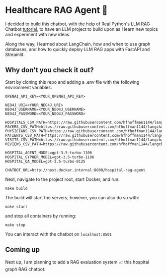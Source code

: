 # Healthcare RAG Agent 🤖

I decided to build this chatbot, with the help of Real Python's LLM RAG Chatbot [tutorial](https://realpython.com/build-llm-rag-chatbot-with-langchain), to have an LLM project to build upon as I learn new topics and experiment with new ideas.

Along the way, I learned about LangChain, how and when to use graph databases, and how to quickly deploy LLM RAG apps with FastAPI and Streamlit.


## Why don't you check it out? 

Start by cloning this repo and adding a .env file with the following environment variables:

```
OPENAI_API_KEY=<YOUR_OPENAI_API_KEY>

NEO4J_URI=<YOUR_NEO4J_URI>
NEO4J_USERNAME=<YOUR_NEO4J_USERNAME>
NEO4J_PASSWORD=<YOUR_NEO4J_PASSWORD>

HOSPITALS_CSV_PATH=https://raw.githubusercontent.com/hfhoffman1144/langchain_neo4j_rag_app/main/data/hospitals.csv
PAYERS_CSV_PATH=https://raw.githubusercontent.com/hfhoffman1144/langchain_neo4j_rag_app/main/data/payers.csv
PHYSICIANS_CSV_PATH=https://raw.githubusercontent.com/hfhoffman1144/langchain_neo4j_rag_app/main/data/physicians.csv
PATIENTS_CSV_PATH=https://raw.githubusercontent.com/hfhoffman1144/langchain_neo4j_rag_app/main/data/patients.csv
VISITS_CSV_PATH=https://raw.githubusercontent.com/hfhoffman1144/langchain_neo4j_rag_app/main/data/visits.csv
REVIEWS_CSV_PATH=https://raw.githubusercontent.com/hfhoffman1144/langchain_neo4j_rag_app/main/data/reviews.csv

HOSPITAL_AGENT_MODEL=gpt-3.5-turbo-1106
HOSPITAL_CYPHER_MODEL=gpt-3.5-turbo-1106
HOSPITAL_QA_MODEL=gpt-3.5-turbo-0125

CHATBOT_URL=http://host.docker.internal:8000/hospital-rag-agent
```

Next, navigate to the project root, start Docker, and run:

```
make build
```

The build will start the servers, however, you can also do so with:

```
make start
```

and stop all containers by running:

```
make stop
```

You can interact with the chatbot on `localhost:8501`

## Coming up

Next up, I am planning to add a RAG evaluation system 📈 this hospital graph RAG chatbot. 


